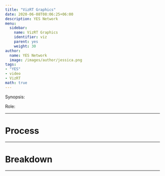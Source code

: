 ```yaml
---
title: "VizRT Graphics"
date: 2020-06-08T08:06:25+06:00
description: YES Network
menu:
  sidebar:
    name: VizRT Graphics
    identifier: viz
    parent: yes
    weight: 30
author:
  name: YES Network
  image: /images/author/jessica.png
tags:
- "YES"
- video
- VizRT
math: true
---
```


Synopsis: 

Role:

---
# Process

---

# Breakdown


---